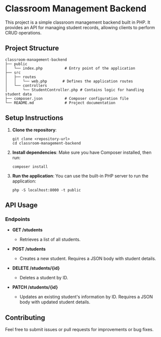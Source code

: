 # Classroom Management Backend

This project is a simple classroom management backend built in PHP. It provides an API for managing student records, allowing clients to perform CRUD operations.

## Project Structure

```
classroom-management-backend
├── public
│   └── index.php          # Entry point of the application
├── src
│   ├── routes
│   │   └── web.php       # Defines the application routes
│   └── controllers
│       └── StudentController.php # Contains logic for handling student data
├── composer.json          # Composer configuration file
└── README.md              # Project documentation
```

## Setup Instructions

1. **Clone the repository**:
   ```
   git clone <repository-url>
   cd classroom-management-backend
   ```

2. **Install dependencies**:
   Make sure you have Composer installed, then run:
   ```
   composer install
   ```

3. **Run the application**:
   You can use the built-in PHP server to run the application:
   ```
   php -S localhost:8000 -t public
   ```

## API Usage

### Endpoints

- **GET /students**
  - Retrieves a list of all students.

- **POST /students**
  - Creates a new student. Requires a JSON body with student details.

- **DELETE /students/{id}**
  - Deletes a student by ID.

- **PATCH /students/{id}**
  - Updates an existing student's information by ID. Requires a JSON body with updated student details.

## Contributing

Feel free to submit issues or pull requests for improvements or bug fixes.